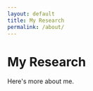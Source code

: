 ```yaml
---
layout: default
title: My Research
permalink: /about/
---
```


# My Research

Here's more about me.

